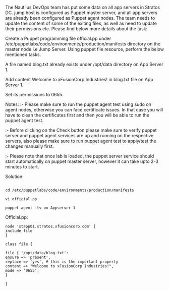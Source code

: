 The Nautilus DevOps team has put some data on all app servers in Stratos DC. jump host is configured as Puppet master server, and all app servers are already been configured as Puppet agent nodes. The team needs to update the content of some of the exiting files, as well as need to update their permissions etc. Please find below more details about the task:



Create a Puppet programming file official.pp under /etc/puppetlabs/code/environments/production/manifests directory on the master node i.e Jump Server. Using puppet file resource, perform the below mentioned tasks.

A file named blog.txt already exists under /opt/data directory on App Server 1.

Add content Welcome to xFusionCorp Industries! in blog.txt file on App Server 1.

Set its permissions to 0655.

Notes: :- Please make sure to run the puppet agent test using sudo on agent nodes, otherwise you can face certificate issues. In that case you will have to clean the certificates first and then you will be able to run the puppet agent test.

:- Before clicking on the Check button please make sure to verify puppet server and puppet agent services are up and running on the respective servers, also please make sure to run puppet agent test to apply/test the changes manually first.

:- Please note that once lab is loaded, the puppet server service should start automatically on puppet master server, however it can take upto 2-3 minutes to start.

Solution:

```

cd /etc/puppetlabs/code/environments/production/manifests

vi official.pp

puppet agent -tv on Appserver 1

```

Official.pp:

```
node 'stapp01.stratos.xfusioncorp.com' {
include file
}

class file {

file { '/opt/data/blog.txt':
ensure => 'present',
replace => 'yes', # this is the important property
content => "Welcome to xFusionCorp Industries!",
mode => '0655',
}

}
```